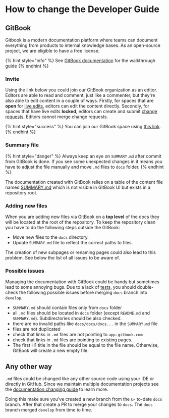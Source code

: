 # How to change the Developer Guide

## GitBook

Gitbook is a modern documentation platform where teams can document everything from products to internal knowledge bases. As an open-source project, we are eligible to have a free license.

{% hint style="info" %}
See [GitBook documentation](https://docs.gitbook.com/getting-started/overview) for the walkthrough guide
{% endhint %}

### Invite

Using the link below you could join our GitBook organization as an editor. Editors are able to read and comment, just like a commenter, but they're also able to edit content in a couple of ways. Firstly, for spaces that are **open** for [live edits](broken-reference), editors can edit the content directly. Secondly, for spaces that have live edits **locked**, editors can create and submit [change requests](broken-reference). Editors cannot merge change requests.

{% hint style="success" %}
You can join our GitBook space using [this link](https://app.gitbook.com/invite/5XFn5ZR3pCC6X1TsNYnf/fRBlC4symWdoI5X6tBpz).&#x20;
{% endhint %}

### Summary file

{% hint style="danger" %}
Always keep an eye on `SUMMARY.md` after commit from GitBook is done. If you see some unexpected changes in it means you have to adjust the file manually and move `.md` files to `docs` folder.
{% endhint %}

The documentation created with GitBook relies on a table of the content file named [SUMMARY.md](https://github.com/ClimateMind/climatemind-backend/blob/develop/SUMMARY.md) which is not visible in GitBook UI but exists in a repository root.

### Adding new files

When you are adding new files via GitBook on a **top level** of the docs they will be located at the root of the repository. To keep the repository clean you have to do the following steps outside the GitBook:

* Move new files to the `docs` directory.
* Update `SUMMARY.md` file to reflect the correct paths to files.&#x20;

The creation of new subpages or renaming pages could also lead to this problem. See below the list of all issues to be aware of.&#x20;

### Possible issues

Managing the documentation with GitBook could be handy but sometimes lead to some annoying bugs. Due to a lack of [tests](https://github.com/ClimateMind/climatemind-backend/issues/412), you should double-check the following possible issues before merging `docs` branch into `develop`.&#x20;

* `SUMMARY.md` should contain files only from `docs` folder
* all `.md` files should be located in `docs` folder (except `README.md` and `SUMMARY.md`). Subdirectories should be also checked.&#x20;
* there are no invalid paths like `docs/docs/docs...` in the `SUMMARY.md` file
* files are not duplicated
* check that links in `.md` files are not pointing to `app.gitbook.com`
* check that links in `.md` files are pointing to existing pages.
* The first H1 title in the file should be equal to the file name. Otherwise, GitBook will create a new empty file.&#x20;

## Any other way

`.md` files could be changed like any other source code using your IDE or directly in GitHub. Since we maintain multiple documentation projects see the [documentation changing guide](https://contribute.climatemind.org/v/documentation/) to learn more.

Doing this make sure you've created a new branch from the u- to-date `docs` branch. After that create a PR to merge your changes to `docs`. The `docs` branch merged `develop` from time to time.



